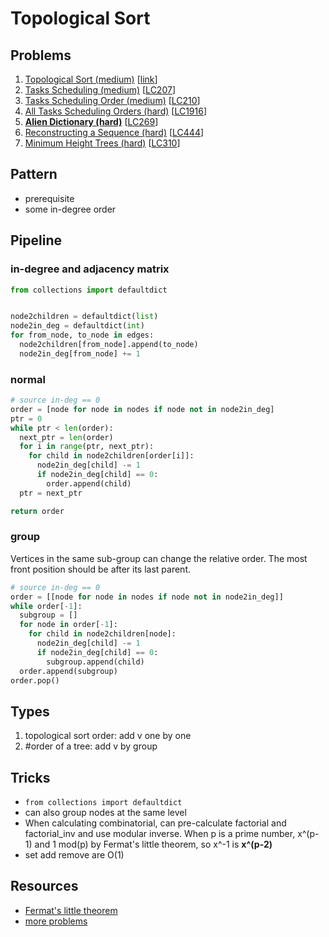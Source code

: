 # Topological Sort

## Problems

1. [Topological Sort (medium)](Topological-Sort-(medium).py)
[[link](https://www.geeksforgeeks.org/topological-sorting/)]
1. [Tasks Scheduling (medium)](Tasks-Scheduling-(medium).py)
[[LC207](https://leetcode.com/problems/course-schedule/)]
1. [Tasks Scheduling Order (medium)](Tasks-Scheduling-Order-(medium).py)
[[LC210](https://leetcode.com/problems/course-schedule-ii/)]
1. [All Tasks Scheduling Orders (hard)](All-Tasks-Scheduling-Orders-(hard).py)
[[LC1916](https://leetcode.com/problems/count-ways-to-build-rooms-in-an-ant-colony/)]
1. [**Alien Dictionary (hard)**](Alien-Dictionary-(hard).py)
[[LC269](https://leetcode.com/problems/alien-dictionary/)]
1. [Reconstructing a Sequence (hard)](Reconstructing-a-Sequence-(hard).py)
[[LC444](https://leetcode.com/problems/sequence-reconstruction/)]
1. [Minimum Height Trees (hard)](Minimum-Height-Trees-(hard).py)
[[LC310](https://leetcode.com/problems/minimum-height-trees/)]

## Pattern

- prerequisite
- some in-degree order  

## Pipeline

### in-degree and adjacency matrix
```python
from collections import defaultdict


node2children = defaultdict(list)
node2in_deg = defaultdict(int)
for from_node, to_node in edges:
  node2children[from_node].append(to_node)
  node2in_deg[from_node] += 1
```

### normal
```python
# source in-deg == 0
order = [node for node in nodes if node not in node2in_deg]
ptr = 0
while ptr < len(order):
  next_ptr = len(order)
  for i in range(ptr, next_ptr):
    for child in node2children[order[i]]:
      node2in_deg[child] -= 1
      if node2in_deg[child] == 0:
        order.append(child)
  ptr = next_ptr

return order
```

### group
Vertices in the same sub-group can change the relative order.
The most front position should be after its last parent.
```python
# source in-deg == 0
order = [[node for node in nodes if node not in node2in_deg]]
while order[-1]:
  subgroup = []
  for node in order[-1]:
    for child in node2children[node]:
      node2in_deg[child] -= 1
      if node2in_deg[child] == 0:
        subgroup.append(child)
  order.append(subgroup)
order.pop()
```

## Types

1. topological sort order: add v one by one
1. #order of a tree: add v by group

## Tricks

- `from collections import defaultdict`
- can also group nodes at the same level
- When calculating combinatorial, can pre-calculate factorial and factorial_inv and use modular inverse.
When p is a prime number, x^(p-1) and 1 mod(p) by Fermat's little theorem, so x^-1 is **x^(p-2)**
- set add remove are O(1)

## Resources

- [Fermat's little theorem](https://en.wikipedia.org/wiki/Fermat%27s_little_theorem)
- [more problems](https://leetcode.com/tag/topological-sort/)
